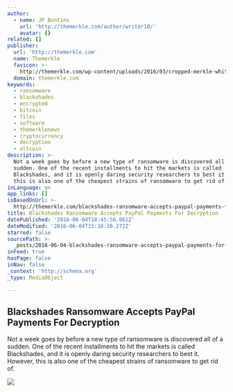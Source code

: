 ```yaml
---
author:
  - name: JP Buntinx
    url: 'http://themerkle.com/author/writer10/'
    avatar: {}
related: []
publisher:
  url: 'http://themerkle.com'
  name: Themerkle
  favicon: >-
    http://themerkle.com/wp-content/uploads/2016/03/cropped-merkle-white-1-192x192.png
  domain: themerkle.com
keywords:
  - ransomware
  - blackshades
  - encrypted
  - bitcoin
  - files
  - software
  - themerklenews
  - cryptocurrency
  - decryption
  - altcoin
description: >-
  Not a week goes by before a new type of ransomware is discovered all of a
  sudden. One of the recent installments to hit the markets is called
  Blackshades, and it is openly daring security researchers to best it. However,
  this is also one of the cheapest strains of ransomware to get rid of.
inLanguage: en
app_links: []
isBasedOnUrl: >-
  http://themerkle.com/blackshades-ransomware-accepts-paypal-payments-for-decryption/
title: Blackshades Ransomware Accepts PayPal Payments For Decryption
datePublished: '2016-06-04T18:45:56.061Z'
dateModified: '2016-06-04T15:10:20.272Z'
starred: false
sourcePath: >-
  _posts/2016-06-04-blackshades-ransomware-accepts-paypal-payments-for-decryptio.md
inFeed: true
hasPage: false
inNav: false
_context: 'http://schema.org'
_type: MediaObject

---
```

<article style=""><h1>Blackshades Ransomware Accepts PayPal Payments For Decryption</h1><p>Not a week goes by before a new type of ransomware is discovered all of a sudden. One of the recent installments to hit the markets is called Blackshades, and it is openly daring security researchers to best it. However, this is also one of the cheapest strains of ransomware to get rid of.</p><img src="http://themerkle.com/wp-content/uploads/2016/06/shutterstock_402401725.jpg" /></article>